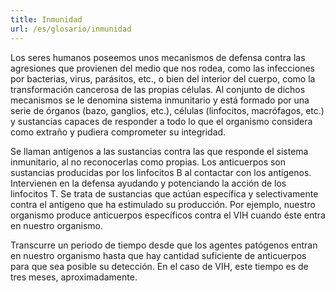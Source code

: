 ```yaml
---
title: Inmunidad
url: /es/glosario/inmunidad
---
```


Los seres humanos poseemos unos mecanismos de defensa contra las agresiones que provienen del medio que nos rodea, como las infecciones por bacterias, virus, parásitos, etc., o bien del interior del cuerpo, como la transformación cancerosa de las propias células. Al conjunto de dichos mecanismos se le denomina sistema inmunitario y está formado por una serie de órganos (bazo, ganglios, etc.), células (linfocitos, macrófagos, etc.) y sustancias capaces de responder a todo lo que el organismo considera como extraño y pudiera comprometer su integridad.

Se llaman antígenos a las sustancias contra las que responde el sistema inmunitario, al no reconocerlas como propias. Los anticuerpos son sustancias producidas por los linfocitos B al contactar con los antígenos. Intervienen en la defensa ayudando y potenciando la acción de los linfocitos T. Se trata de sustancias que actúan específica y selectivamente contra el antígeno que ha estimulado su producción. Por ejemplo, nuestro organismo produce anticuerpos específicos contra el VIH cuando éste entra en nuestro organismo.

Transcurre un periodo de tiempo desde que los agentes patógenos entran en nuestro organismo hasta que hay cantidad suficiente de anticuerpos para que sea posible su detección. En el caso de VIH, este tiempo es de tres meses, aproximadamente.